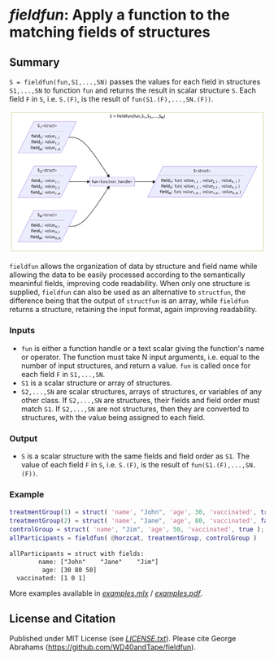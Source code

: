 # *fieldfun*: Apply a function to the matching fields of structures

<!--[![View on File Exchange](https://www.mathworks.com/matlabcentral/images/matlab-file-exchange.svg)](https://mathworks.com/matlabcentral/fileexchange/)-->

## Summary

`S = fieldfun(fun,S1,...,SN)` passes the values for each field in structures `S1,...,SN` to function `fun` and returns the result in scalar structure `S`. Each field `F` in `S`, i.e. `S.(F)`, is the result of `fun(S1.(F),...,SN.(F))`.

[<img src="/diagram.png" width="700px">](https://mermaid.live/edit#pako:eNqtlV1vgjAUhv9K0yVkJiixu8OOq10OLualXZZCizQrxZSyxRj_-1pgTs1ETWgC_TiH0zcPPac7mFWMwxDmsvrOCqoNAK9vRAHb6iZda7opQEmFWhGI02gJnkEuuGR5ox7t4y-x9YrmOHBdP0P9bDab9StJtzLBQRoR-N6Fd40JzTMjKnXYtN14vgq67Y6ju489aRa10U1mvLVZ4EIHkXVrFZ27hgCL6IvKhuNARJ3V7-2eSuvN4viNUw3OYqErsdAdseIrseJLsQgMjnDV6AQMGgsMGhEMGhEMuhnM0wmYZCwwyYhgkhHBJLeCsTnaZa4d_OKwwzbnPgqqmOSOy0lS1geW9_JzVWEg7YA_cPT-Mx7wg8n9P-CSGDQkBg2JQXeJiW8REw-JiYfExJfF_B0Brlhfy-fAs-XDvZ7AdBo5QW1f93azlbwt9La-Sxk-5G2DPiy5tsvMXhE750qgKXjJCQztkFH9SSBRe-tHG1MttyqDoT0t3IfNhlHDXwS1d0gJw5zK2q5yJkyl4-7Oaa-e_Q8y9Axu)

`fieldfun` allows the organization of data by structure and field name while allowing the data to be easily processed according to the semantically meaninful fields, improving code readability. When only one structure is supplied, `fieldfun` can also be used as an alternative to `structfun`, the difference being that the output of `structfun` is an array, while `fieldfun` returns a structure, retaining the input format, again improving readability.

### Inputs

- `fun` is either a function handle or a text scalar giving the function's name or operator. The function must take N input arguments, i.e. equal to the number of input structures, and return a value. `fun` is called once for each field `F` in `S1,...,SN`.
- `S1` is a scalar structure or array of structures.
- `S2,...,SN` are scalar structures, arrays of structures, or variables of any other class. If `S2,...,SN` are structures, their fields and field order must match `S1`. If `S2,...,SN` are not structures, then they are converted to structures, with the value being assigned to each field.

### Output
- `S` is a scalar structure with the same fields and field order as `S1`. The value of each field `F` in `S`, i.e. `S.(F)`, is the result of `fun(S1.(F),...,SN.(F))`.

### Example
```MATLAB
treatmentGroup(1) = struct( 'name', "John", 'age', 30, 'vaccinated', true );
treatmentGroup(2) = struct( 'name', "Jane", 'age', 80, 'vaccinated', false );
controlGroup = struct( 'name', "Jim", 'age', 50, 'vaccinated', true );
allParticipants = fieldfun( @horzcat, treatmentGroup, controlGroup )
```
```
allParticipants = struct with fields:
        name: ["John"    "Jane"    "Jim"]
         age: [30 80 50]
  vaccinated: [1 0 1]
```
More examples available in [*examples.mlx*](examples.mlx) / [*examples.pdf*](examples.pdf).

## License and Citation
Published under MIT License (see [*LICENSE.txt*](/LICENSE.txt)). Please cite George Abrahams (https://github.com/WD40andTape/fieldfun).